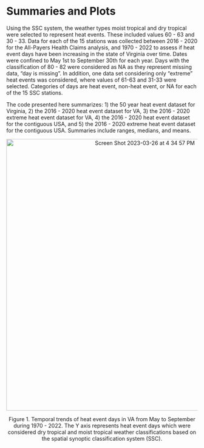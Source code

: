 # Summaries and Plots

Using the SSC system, the weather types moist tropical and dry tropical were selected to represent heat events. These included values 60 - 63 and 30 - 33. Data for each of the 15 stations was collected between 2016 - 2020 for the All-Payers Health Claims analysis, and 1970 - 2022 to assess if heat event days have been increasing in the state of Virginia over time. Dates were confined to May 1st to September 30th for each year. Days with the classification of 80 - 82 were considered as NA as they represent missing data, “day is missing”. In addition, one data set considering only “extreme” heat events was considered, where values of 61-63 and 31-33 were selected. Categories of days are heat event, non-heat event, or NA for each of the 15 SSC stations.  

The code presented here summarizes: 1) the 50 year heat event dataset for Virginia, 2) the 2016 - 2020 heat event dataset for VA, 3) the 2016 - 2020 extreme heat event dataset for VA, 4) the 2016 - 2020 heat event dataset for the contiguous USA, and 5) the 2016 - 2020 extreme heat event dataset for the contiguous USA. Summaries include ranges, medians, and means. 

<p align="center">
<img width="714" alt="Screen Shot 2023-03-26 at 4 34 57 PM" src="https://user-images.githubusercontent.com/121312601/227803158-00bad539-f601-4153-88f2-3df23ffb7d6a.png">
</p>
<p align="center">
Figure 1. Temporal trends of heat event days in VA from May to September during 1970 - 2022. The Y axis represents heat event days which were considered dry tropical and moist tropical weather classifications based on the spatial synoptic classification system (SSC). 
</p>


